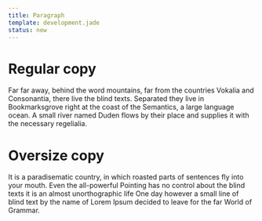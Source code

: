 ```yaml
---
title: Paragraph
template: development.jade
status: new
---
```


# Regular copy

<p class="paragraph" >
Far far away, behind the word mountains, far from the countries Vokalia and Consonantia, there live the blind texts. Separated they live in Bookmarksgrove right at the coast of the Semantics, a large language ocean. A small river named Duden flows by their place and supplies it with the necessary regelialia. 
</p>

# Oversize copy

<p class="paragraph paragraph--large" >
It is a paradisematic country, in which roasted parts of sentences fly into your mouth. Even the all-powerful Pointing has no control about the blind texts it is an almost unorthographic life One day however a small line of blind text by the name of Lorem Ipsum decided to leave for the far World of Grammar. 
</p>

<!-- Copyright AXA Versicherungen AG 2015 -->
